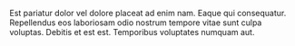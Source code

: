 Est pariatur dolor vel dolore placeat ad enim nam. Eaque qui consequatur. Repellendus eos laboriosam odio nostrum tempore vitae sunt culpa voluptas. Debitis et est est. Temporibus voluptates numquam aut.